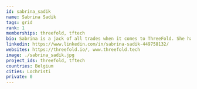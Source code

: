 ```yaml
---
id: sabrina_sadik
name: Sabrina Sadik
tags: grid
rank: 1
memberships: threefold, tftech
bio: Sabrina is a jack of all trades when it comes to ThreeFold. She handles most of the customer communication, is in charge of the logistic aspects and helps out whevever needed. Sabrina is an outgoing person who loves to laugh and be with friends and family, but she's secretly also a bit of a nerd who loves the calmth of being alone and reading a book while her daughter is asleep. 
linkedin: https://www.linkedin.com/in/sabrina-sadik-449758132/
websites: https://threefold.io/, www.threefold.tech
image: ./sabrina_sadik.jpg
project_ids: threefold, tftech
countries: Belgium
cities: Lochristi
private: 0
---
```

